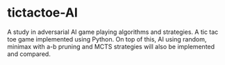 # tictactoe-AI
A study in adversarial AI game playing algorithms and strategies. A tic tac toe game implemented using Python. On top of this, AI using random, minimax with a-b pruning and MCTS strategies will also be implemented and compared. 
